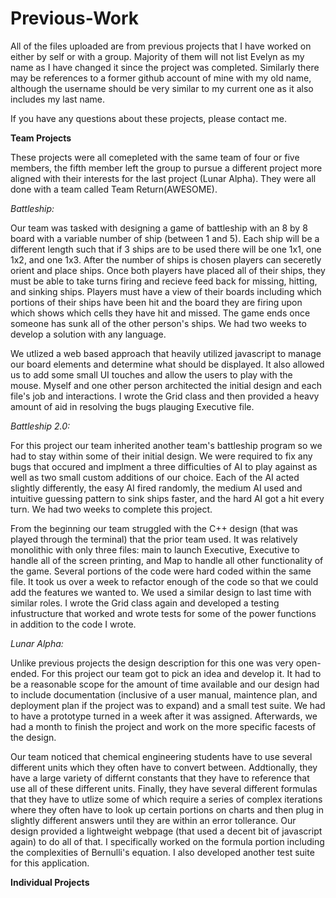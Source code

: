 # Previous-Work
All of the files uploaded are from previous projects that I have worked on either by self or with a group. Majority of them will not list Evelyn as my name as I have changed it since the project was completed. Similarly there may be references to a former github account of mine with my old name, although the username should be very similar to my current one as it also includes my last name.

If you have any questions about these projects, please contact me.

**Team Projects**

These projects were all comepleted with the same team of four or five members, the fifth member left the group to pursue a different project more aligned with their interests for the last project (Lunar Alpha). They were all done with a team called Team Return(AWESOME).

*Battleship:*

Our team was tasked with designing a game of battleship with an 8 by 8 board with a variable number of ship (between 1 and 5). Each ship will be a different length such that if 3 ships are to be used there will be one 1x1, one 1x2, and one 1x3. After the number of ships is chosen players can seceretly orient and place ships. Once both players have placed all of their ships, they must be able to take turns firing and recieve feed back for missing, hitting, and sinking ships. Players must have a view of their boards including which portions of their ships have been hit and the board they are firing upon which shows which cells they have hit and missed. The game ends once someone has sunk all of the other person's ships. We had two weeks to develop a solution with any language.

We utlized a web based approach that heavily utilized javascript to manage our board elements and determine what should be displayed. It also allowed us to add some small UI touches and allow the users to play with the mouse. Myself and one other person architected the initial design and each file's job and interactions. I wrote the Grid class and then provided a heavy amount of aid in resolving the bugs plauging Executive file.

*Battleship 2.0:*

For this project our team inherited another team's battleship program so we had to stay within some of their initial design. We were required to fix any bugs that occured and implment a three difficulties of AI to play against as well as two small custom additions of our choice. Each of the AI acted slightly differently, the easy AI fired randomly, the medium AI used and intuitive guessing pattern to sink ships faster, and the hard AI got a hit every turn. We had two weeks to complete this project.

From the beginning our team struggled with the C++ design (that was played through the terminal) that the prior team used. It was relatively monolithic with only three files: main to launch Executive, Executive to handle all of the screen printing, and Map to handle all other functionality of the game. Several portions of the code were hard coded within the same file. It took us over a week to refactor enough of the code so that we could add the features we wanted to. We used a similar design to last time with similar roles. I wrote the Grid class again and developed a testing infustructure that worked and wrote tests for some of the power functions in addition to the code I wrote.

*Lunar Alpha:*

Unlike previous projects the design description for this one was very open-ended. For this project our team got to pick an idea and develop it. It had to be a reasonable scope for the amount of time available and our design had to include documentation (inclusive of a user manual, maintence plan, and deployment plan if the project was to expand) and a small test suite. We had to have a prototype turned in a week after it was assigned. Afterwards, we had a month to finish the project and work on the more specific facests of the design.
 
Our team noticed that chemical engineering students have to use several different units which they often have to convert between. Addtionally, they have a large variety of differnt constants that they have to reference that use all of these different units. Finally, they have several different formulas that they have to utlize some of which require a series of complex iterations where they often have to look up certain portions on charts and then plug in slightly different answers until they are within an error tollerance. Our design provided a lightweight webpage (that used a decent bit of javascript again) to do all of that. I specifically worked on the formula portion including the complexities of Bernulli's equation. I also developed another test suite for this application.

**Individual Projects**

